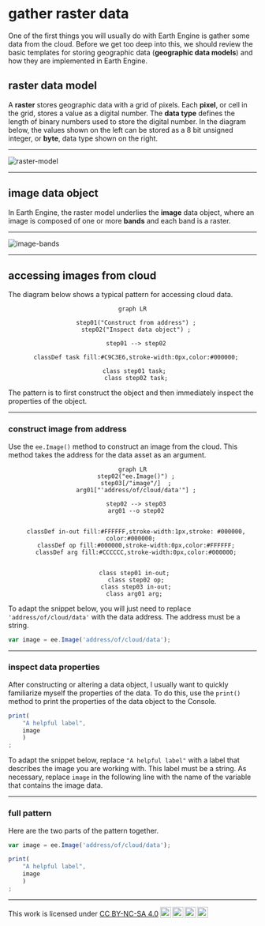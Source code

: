 # __gather raster data__  

One of the first things you will usually do with Earth Engine is gather some data from the cloud. Before we get too deep into this, we should review the basic templates for storing geographic data (__geographic data models__) and how they are implemented in Earth Engine.     

## __raster data model__  

A __raster__ stores geographic data with a grid of pixels. Each __pixel__, or cell in the grid, stores a value as a digital number. The __data type__ defines the length of binary numbers used to store the digital number. In the diagram below, the values shown on the left can be stored as a 8 bit unsigned integer, or __byte__, data type shown on the right. 

---  

![raster-model](http://geography.middlebury.edu/howarth/ee_edu/eePatterns/gatherData/raster.png)

---  

## __image data object__  

In Earth Engine, the raster model underlies the __image__ data object, where an image is composed of one or more __bands__ and each band is a raster.  

---   

![image-bands](http://geography.middlebury.edu/howarth/ee_edu/eePatterns/gatherData/bands_images_0910.png)

---  

## __accessing images from cloud__  

The diagram below shows a typical pattern for accessing cloud data.

<center>

``` mermaid
graph LR

  step01("Construct from address") ;
  step02("Inspect data object") ;

  step01 --> step02

  classDef task fill:#C9C3E6,stroke-width:0px,color:#000000;
  
  class step01 task; 
  class step02 task;

```

</center>

The pattern is to first construct the object and then immediately inspect the properties of the object.  

---

### __construct image from address__    

Use the ```ee.Image()``` method to construct an image from the cloud. This method takes the address for the data asset as an argument.   

<center>

``` mermaid
graph LR
  step02("ee.Image()") ;
  step03[/"image"/]  ;
  arg01["'address/of/cloud/data'"] ;

  step02 --> step03
  arg01 --o step02


  classDef in-out fill:#FFFFFF,stroke-width:1px,stroke: #000000, color:#000000; 
  classDef op fill:#000000,stroke-width:0px,color:#FFFFFF;
  classDef arg fill:#CCCCCC,stroke-width:0px,color:#000000;
  

  class step01 in-out; 
  class step02 op;
  class step03 in-out;
  class arg01 arg; 
```

</center>

To adapt the snippet below, you will just need to replace ```'address/of/cloud/data'``` with the data address. The address must be a string.  

```js
var image = ee.Image('address/of/cloud/data');
```


---

### __inspect data properties__  

After constructing or altering a data object, I usually want to quickly familiarize myself the properties of the data. To do this, use the ```print()``` method to print the properties of the data object to the Console.  

```js
print(
    "A helpful label",
    image
    )
;
```   

To adapt the snippet below, replace ```"A helpful label"``` with a label that describes the image you are working with. This label must be a string. As necessary, replace ```image``` in the following line with the name of the variable that contains the image data.  

---  

### __full pattern__ 

Here are the two parts of the pattern together.

```js
var image = ee.Image('address/of/cloud/data');

print(
    "A helpful label",
    image
    )
;
```

---  

<p xmlns:cc="http://creativecommons.org/ns#" >This work is licensed under <a href="https://creativecommons.org/licenses/by-nc-sa/4.0/?ref=chooser-v1" target="_blank" rel="license noopener noreferrer" style="display:inline-block;">CC BY-NC-SA 4.0<img style="height:22px!important;margin-left:3px;vertical-align:text-bottom;" src="https://mirrors.creativecommons.org/presskit/icons/cc.svg?ref=chooser-v1" alt=""><img style="height:22px!important;margin-left:3px;vertical-align:text-bottom;" src="https://mirrors.creativecommons.org/presskit/icons/by.svg?ref=chooser-v1" alt=""><img style="height:22px!important;margin-left:3px;vertical-align:text-bottom;" src="https://mirrors.creativecommons.org/presskit/icons/nc.svg?ref=chooser-v1" alt=""><img style="height:22px!important;margin-left:3px;vertical-align:text-bottom;" src="https://mirrors.creativecommons.org/presskit/icons/sa.svg?ref=chooser-v1" alt=""></a></p>